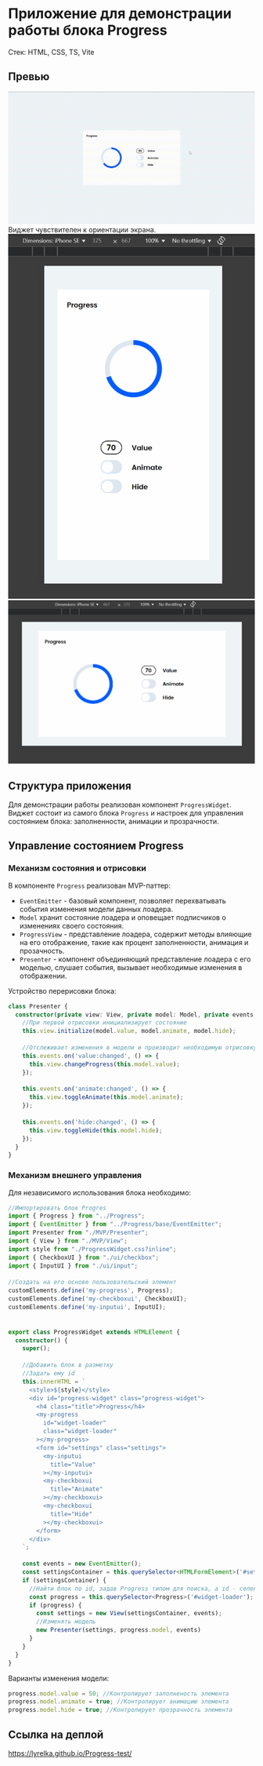 # Приложение для демонстрации работы блока Progress 
Стек: HTML, CSS, TS, Vite

## Превью
![Пример работы виджета](./preview/record.gif)
Виджет чувствителен к ориентации экрана.
![Пример портретной ориентации](./preview/portrait.png)
![Пример альбомной ориентации](./preview/landscape.png)

## Структура приложения
Для демонстрации работы реализован компонент `ProgressWidget`. Виджет состоит из самого блока `Progress` и настроек для управления состоянием блока: заполненности, анимации и прозрачности.


## Управление состоянием Progress
### Механизм состояния и отрисовки
В компоненте `Progress` реализован MVP-паттер:
- `EventEmitter` - базовый компонент, позволяет перехватывать события изменения модели данных лоадера.
- `Model` хранит состояние лоадера и оповещает подписчиков о изменениях своего состояния.
- `ProgressView` - представление лоадера, содержит методы влияющие на его отображение, такие как процент заполненности, анимация и прозачность.
- `Presenter` - компонент объединяющий представление лоадера с его моделью, слушает события, вызывает необходимые изменения в отображении.

Устройство перерисовки блока:
```ts
class Presenter {
  constructor(private view: View, private model: Model, private events: IEvents) {
    //При первой отрисовки инициализирует состояние
    this.view.initialize(model.value, model.animate, model.hide); 

    //Отслеживает изменения в модели и производит необходимую отрисовку
    this.events.on('value:changed', () => {
      this.view.changeProgress(this.model.value);
    });

    this.events.on('animate:changed', () => {
      this.view.toggleAnimate(this.model.animate);
    });

    this.events.on('hide:changed', () => {
      this.view.toggleHide(this.model.hide);
    });
  }
}
```

### Механизм внешнего управления
Для независимого использования блока необходимо:
```ts
//Импортировать блок Progres
import { Progress } from "../Progress";
import { EventEmitter } from "../Progress/base/EventEmitter";
import Presenter from "./MVP/Presenter";
import { View } from "./MVP/View";
import style from "./ProgressWidget.css?inline";
import { CheckboxUI } from "./ui/checkbox";
import { InputUI } from "./ui/input";

//Создать на его основе пользовательский элемент
customElements.define('my-progress', Progress);
customElements.define('my-checkboxui', CheckboxUI);
customElements.define('my-inputui', InputUI);


export class ProgressWidget extends HTMLElement {
  constructor() {
    super();

    //Добавить блок в разметку
    //Задать ему id
    this.innerHTML = `
      <style>${style}</style>
      <div id="progress-widget" class="progress-widget">
        <h4 class="title">Progress</h4>
        <my-progress 
          id="widget-loader"
          class="widget-loader"
        ></my-progress>
        <form id="settings" class="settings">
          <my-inputui 
            title="Value" 
          ></my-inputui>
          <my-checkboxui 
            title="Animate"
          ></my-checkboxui>
          <my-checkboxui 
            title="Hide"
          ></my-checkboxui>
        </form>
      </div>
    `;

    const events = new EventEmitter();
    const settingsContainer = this.querySelector<HTMLFormElement>('#settings');
    if (settingsContainer) {
      //Найти блок по id, задав Progress типом для поиска, а id - селектором
      const progress = this.querySelector<Progress>('#widget-loader');
      if (progress) {
        const settings = new View(settingsContainer, events);
        //Изменять модель
        new Presenter(settings, progress.model, events)
      }
    }
  }
}
```

Варианты изменения модели:
```ts
progress.model.value = 50; //Контролирует заполненость элемента
progress.model.animate = true; //Контролирует анимацию элемента
progress.model.hide = true; //Контролирует прозрачность элемента
```

## Ссылка на деплой
https://lyrelka.github.io/Progress-test/
